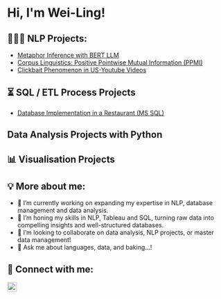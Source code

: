 <h1>Hi, I'm Wei-Ling! </h1>

<h2>👩🏻‍💻 NLP Projects:</h2>

  - [Metaphor Inference with BERT LLM](https://github.com/rpa0308/MetaphorInference-with-BERT)
  - [Corpus Linguistics: Positive Pointwise Mutual Information (PPMI)](https://github.com/rpa0308/CorpusLinguisticsWithPython-PPLM)
  - [Clickbait Phenomenon in US-Youtube Videos](https://github.com/rpa0308/ClickbaitPhenomenon_US-YoutubeVideos)

<h2>⏳ SQL / ETL Process Projects</h2>

  - [Database Implementation in a Restaurant (MS SQL)](https://github.com/rpa0308/SQLProject-RestaurantGenuss)

<h2> Data Analysis Projects with Python </h2>

<h2>📊 Visualisation Projects </h2>



<h2>💡 More about me: </h2>

- 🔭 I’m currently working on expanding my expertise in NLP, database management and data analysis.
- 🌱 I’m honing my skills in NLP, Tableau and SQL, turning raw data into compelling insights and well-structured databases.
- 👯 I’m looking to collaborate on data analysis, NLP projects, or master data management!
- 💬 Ask me about languages, data, and baking...!


<h2> 🤳 Connect with me:</h2>

[<img align="left" alt="JoshMadakor | LinkedIn" width="22px" src="https://cdn.jsdelivr.net/npm/simple-icons@v3/icons/linkedin.svg" />][linkedin]

[linkedin]: https://linkedin.com/in/wei-ling-liao
